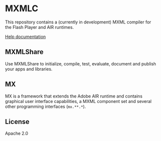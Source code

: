 # MXMLC

This repository contains a (currently in development) MXML compiler for the Flash Player and AIR runtimes.

[Help documentation](https://mxmlextrema.github.io/help/)

## MXMLShare

Use MXMLShare to initialize, compile, test, evaluate, document and publish your apps and libraries.

## MX

MX is a framework that extends the Adobe AIR runtime and contains graphical user interface capabilities, a MXML component set and several other programming interfaces (`mx.**.*`).

## License

Apache 2.0